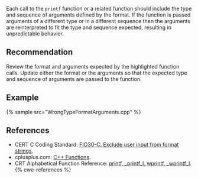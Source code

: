Each call to the `printf` function or a related function should include the type and sequence of arguments defined by the format. If the function is passed arguments of a different type or in a different sequence then the arguments are reinterpreted to fit the type and sequence expected, resulting in unpredictable behavior.


## Recommendation
Review the format and arguments expected by the highlighted function calls. Update either the format or the arguments so that the expected type and sequence of arguments are passed to the function.


## Example
{% sample src="WrongTypeFormatArguments.cpp" %}

## References
* CERT C Coding Standard: [FIO30-C. Exclude user input from format strings](https://www.securecoding.cert.org/confluence/display/c/FIO30-C.+Exclude+user+input+from+format+strings).
* cplusplus.com: [C++ Functions](http://www.tutorialspoint.com/cplusplus/cpp_functions.htm).
* CRT Alphabetical Function Reference: [printf, _printf_l, wprintf, _wprintf_l](https://docs.microsoft.com/en-us/cpp/c-runtime-library/reference/printf-printf-l-wprintf-wprintf-l).
{% cwe-references %}

